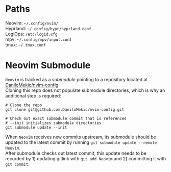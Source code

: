 # Paths
Neovim: `~/.config/nvim/`  
Hyprland: `~/.config/hypr/hyprland.conf`  
LogiOps: `/etc/logid.cfg`  
mpv: `~/.config/mpv/input.conf`  
tmux: `~/.tmux.conf`  

# Neovim Submodule
`Neovim` is tracked as a *submodule* pointing to a repository located at [DaniloMekic/nvim-config](https://github.com/DaniloMekic/nvim-config).  
Cloning this repo does not populate submodule directories, which is why an additional step is required:

```
# Clone the repo
git clone git@github.com:DaniloMekic/nvim-config.git

# Check out exact submodule commit that is referenced
# --init initializes submodule directories
git submodule update --init
```

When `Neovim` receives new commits upstream, its submodule should be updated to the latest commit by running `git submodule update --remote Neovim`.  
After submodule checks out latest commit, this update needs to be recorded by 1) updating gitlink with `git add Neovim` and 2) committing it with `git commit`.  
